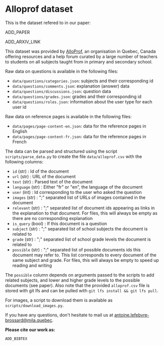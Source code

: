 # Alloprof dataset

This is the dataset refered to in our paper:

ADD_PAPER

ADD_ARXIV_LINK

This dataset was provided by [AlloProf](https://www.alloprof.qc.ca/), an organisation in Quebec, Canada offering resources and a help forum curated by a large number of teachers to students on all subjects taught from in primary and secondary school.

Raw data on questions is available in the following files:

- `data/questions/categories.json`: subjects and their corresponding id
- `data/questions/comments.json`: explanation (answer) data
- `data/questions/discussions.json`: question data
- `data/questions/grades.json`: grades and their corresponding id
- `data/questions/roles.json`: information about the user type for each user id

Raw data on reference pages is available in the following files:

- `data/pages/page-content-en.json`: data for the reference pages in English
- `data/pages/page-content-fr.json`: data for the reference pages in French

The data can be parsed and structured using the script `scripts/parse_data.py` to create the file `data/alloprof.csv` with the following columns:

- `id` (str) : Id of the document
- `url` (str) : URL of the document
- `text` (str) : Parsed text of the document
- `language` (str) : Either "fr" or "en", the language of the document
- `user` (int) : Id corresponding to the user who asked the question
- `images` (str) : ";" separated list of URLs of images contained in the document
- `relevant` (str) : ";" separated list of document ids appearing as links in the explanation to that document. For files, this will always be empty as there are no corresponding explanation
- `is_query` (bool) : If this document is a question
- `subject` (str) : ";" separated list of school subjects the document is related to
- `grade` (str) : ";" separated list of school grade levels the document is related to
- `possible` (str) : ";" separated list of possible documents ids this document may refer to. This list corresponds to every document of the same subject and grade. For files, this will always be empty to speed up reading and writing

The `possible` column depends on arguments passed to the scripts to add related subjects, and lower and higher grade levels to the possible documents (see paper).
Also note that the provided `alloprof.csv` file is stored with git lfs and can be pulled with `git lfs install && git lfs pull`.

For images, a script to download them is available as `scripts/download_images.py`.

If you have any questions, don't hesitate to mail us at antoine.lefebvre-brossard@mila.quebec.

**Please cite our work as:**

```
ADD_BIBTEX
```
